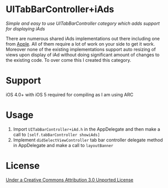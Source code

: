 UITabBarController+iAds
================
*Simple and easy to use UITabBarController category which adds support for displaying iAds*

There are numerous shared iAds implementations out there including one from [Apple](http://developer.apple.com/library/ios/#samplecode/iAdSuite/Introduction/Intro.html). All of them require a lot of work on your side to get it work. Moreover none of the existing implementations support auto resizing of views upon display of iAd without doing significant amount of changes to the existing code. To over come this I created this category.

Support
================
iOS 4.0+ with iOS 5 required for compiling as I am using ARC

Usage
================
1. Import ```UITabBarController+iAd.h``` in the AppDelegate and then make a call to ```[self.tabBarController showiAds]```
2. Implement `didSelectViewController` tab bar controller delegate method in AppDelegate and make a call to `layoutBanner`

License
================
[Under a Creative Commons Attribution 3.0 Unported License](http://creativecommons.org/licenses/by/3.0/)
